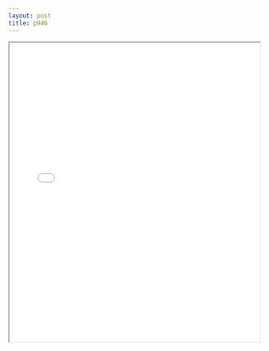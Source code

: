 ```yaml
---
layout: post
title: p946
---
```


<div class="pdf-container">
<iframe src="/ea/assets/pdfs/p946.pdf" height="600" width="100%" allowFullScreen="true"></iframe>
</div>

